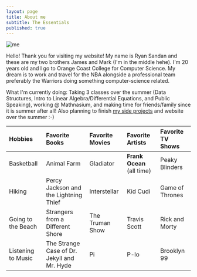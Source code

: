 ```yaml
---
layout: page
title: About me
subtitle: The Essentials
published: true
---
```


![me](https://bit.ly/2QHwpex)

Hello! Thank you for visiting my website! My name is Ryan Sandan and these are my two brothers James and Mark (I'm in the middle hehe).
I'm 20 years old and I go to Orange Coast College for Computer Science. 
My dream is to work and travel for the NBA alongside a professional team preferably the Warriors doing something computer-science related. 


What I'm currently doing: 
Taking 3 classes over the summer (Data Structures, Intro to Linear Algebra/Differential Equations, and Public Speaking), working @ Mathnasium, and making time for friends/family since it is summer after all! Also planning to finish [my side projects](/projects) and website over the summer :-)







| Hobbies | Favorite Books | Favorite Movies | Favorite Artists | Favorite TV Shows |
| :------ |:----- | :--- | :---- | :---- |
| Basketball | Animal Farm | Gladiator | **Frank Ocean** (all time)| Peaky Blinders |
| Hiking | Percy Jackson and the Lightning Thief | Interstellar | Kid Cudi | Game of Thrones |
| Going to the Beach | Strangers from a Different Shore | The Truman Show | Travis Scott | Rick and Morty |
| Listening to Music | The Strange Case of Dr. Jekyll and Mr. Hyde | Pi | P-lo | Brooklyn 99 |
